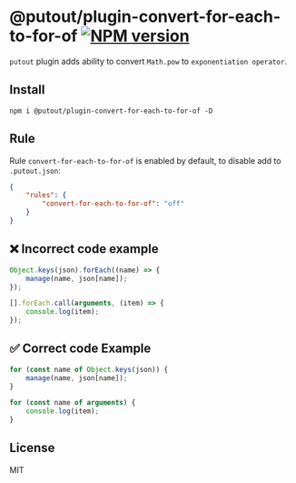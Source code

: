 # @putout/plugin-convert-for-each-to-for-of [![NPM version][NPMIMGURL]][NPMURL]

[NPMIMGURL]: https://img.shields.io/npm/v/@putout/plugin-convert-for-each-to-for-of.svg?style=flat&longCache=true
[NPMURL]: https://npmjs.org/package/@putout/plugin-convert-for-each-to-for-of "npm"

`putout` plugin adds ability to convert `Math.pow` to `exponentiation operator`.

## Install

```
npm i @putout/plugin-convert-for-each-to-for-of -D
```

## Rule

Rule `convert-for-each-to-for-of` is enabled by default, to disable add to `.putout.json`:

```json
{
    "rules": {
        "convert-for-each-to-for-of": "off"
    }
}
```

## ❌ Incorrect code example

```js
Object.keys(json).forEach((name) => {
    manage(name, json[name]);
});

[].forEach.call(arguments, (item) => {
    console.log(item);
});
```

## ✅ Correct code Example

```js
for (const name of Object.keys(json)) {
    manage(name, json[name]);
}

for (const name of arguments) {
    console.log(item);
}
```

## License

MIT
